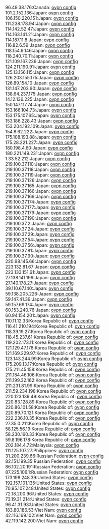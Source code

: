 96.49.38.176:Canada: [ovpn config](vpn/96_49_38_176.ovpn)  
101.2.152.136:Japan: [ovpn config](vpn/101_2_152_136.ovpn)  
106.150.220.151:Japan: [ovpn config](vpn/106_150_220_151.ovpn)  
111.238.178.94:Japan: [ovpn config](vpn/111_238_178_94.ovpn)  
114.142.52.47:Japan: [ovpn config](vpn/114_142_52_47.ovpn)  
114.163.141.21:Japan: [ovpn config](vpn/114_163_141_21.ovpn)  
114.187.11.8:Japan: [ovpn config](vpn/114_187_11_8.ovpn)  
116.82.6.59:Japan: [ovpn config](vpn/116_82_6_59.ovpn)  
118.154.9.146:Japan: [ovpn config](vpn/118_154_9_146.ovpn)  
118.240.70.11:Japan: [ovpn config](vpn/118_240_70_11.ovpn)  
121.109.167.236:Japan: [ovpn config](vpn/121_109_167_236.ovpn)  
124.211.190.91:Japan: [ovpn config](vpn/124_211_190_91.ovpn)  
125.13.156.115:Japan: [ovpn config](vpn/125_13_156_115.ovpn)  
126.203.155.175:Japan: [ovpn config](vpn/126_203_155_175.ovpn)  
126.89.154.10:Japan: [ovpn config](vpn/126_89_154_10.ovpn)  
131.147.203.90:Japan: [ovpn config](vpn/131_147_203_90.ovpn)  
138.64.237.175:Japan: [ovpn config](vpn/138_64_237_175.ovpn)  
14.12.136.225:Japan: [ovpn config](vpn/14_12_136_225.ovpn)  
150.147.117.74:Japan: [ovpn config](vpn/150_147_117_74.ovpn)  
153.166.104.73:Japan: [ovpn config](vpn/153_166_104_73.ovpn)  
153.175.107.65:Japan: [ovpn config](vpn/153_175_107_65.ovpn)  
153.186.228.43:Japan: [ovpn config](vpn/153_186_228_43.ovpn)  
153.204.192.109:Japan: [ovpn config](vpn/153_204_192_109.ovpn)  
154.8.62.222:Japan: [ovpn config](vpn/154_8_62_222.ovpn)  
175.108.193.88:Japan: [ovpn config](vpn/175_108_193_88.ovpn)  
175.28.221.227:Japan: [ovpn config](vpn/175_28_221_227.ovpn)  
180.198.4.60:Japan: [ovpn config](vpn/180_198_4_60.ovpn)  
180.221.149.231:Japan: [ovpn config](vpn/180_221_149_231.ovpn)  
1.33.52.212:Japan: [ovpn config](vpn/1_33_52_212.ovpn)  
219.100.37.110:Japan: [ovpn config](vpn/219_100_37_110.ovpn)  
219.100.37.118:Japan: [ovpn config](vpn/219_100_37_118.ovpn)  
219.100.37.119:Japan: [ovpn config](vpn/219_100_37_119.ovpn)  
219.100.37.126:Japan: [ovpn config](vpn/219_100_37_126.ovpn)  
219.100.37.165:Japan: [ovpn config](vpn/219_100_37_165.ovpn)  
219.100.37.166:Japan: [ovpn config](vpn/219_100_37_166.ovpn)  
219.100.37.169:Japan: [ovpn config](vpn/219_100_37_169.ovpn)  
219.100.37.174:Japan: [ovpn config](vpn/219_100_37_174.ovpn)  
219.100.37.177:Japan: [ovpn config](vpn/219_100_37_177.ovpn)  
219.100.37.179:Japan: [ovpn config](vpn/219_100_37_179.ovpn)  
219.100.37.190:Japan: [ovpn config](vpn/219_100_37_190.ovpn)  
219.100.37.2:Japan: [ovpn config](vpn/219_100_37_2.ovpn)  
219.100.37.24:Japan: [ovpn config](vpn/219_100_37_24.ovpn)  
219.100.37.29:Japan: [ovpn config](vpn/219_100_37_29.ovpn)  
219.100.37.54:Japan: [ovpn config](vpn/219_100_37_54.ovpn)  
219.100.37.56:Japan: [ovpn config](vpn/219_100_37_56.ovpn)  
219.100.37.81:Japan: [ovpn config](vpn/219_100_37_81.ovpn)  
219.100.37.90:Japan: [ovpn config](vpn/219_100_37_90.ovpn)  
220.98.145.66:Japan: [ovpn config](vpn/220_98_145_66.ovpn)  
223.132.81.67:Japan: [ovpn config](vpn/223_132_81_67.ovpn)  
223.133.151.61:Japan: [ovpn config](vpn/223_133_151_61.ovpn)  
27.138.141.199:Japan: [ovpn config](vpn/27_138_141_199.ovpn)  
27.140.178.27:Japan: [ovpn config](vpn/27_140_178_27.ovpn)  
39.110.67.140:Japan: [ovpn config](vpn/39_110_67_140.ovpn)  
59.138.205.226:Japan: [ovpn config](vpn/59_138_205_226.ovpn)  
59.147.41.39:Japan: [ovpn config](vpn/59_147_41_39.ovpn)  
59.157.69.174:Japan: [ovpn config](vpn/59_157_69_174.ovpn)  
60.153.240.76:Japan: [ovpn config](vpn/60_153_240_76.ovpn)  
60.94.154.201:Japan: [ovpn config](vpn/60_94_154_201.ovpn)  
110.11.12.33:Korea Republic of: [ovpn config](vpn/110_11_12_33.ovpn)  
116.41.210.194:Korea Republic of: [ovpn config](vpn/116_41_210_194.ovpn)  
118.39.19.27:Korea Republic of: [ovpn config](vpn/118_39_19_27.ovpn)  
118.45.237.61:Korea Republic of: [ovpn config](vpn/118_45_237_61.ovpn)  
119.202.173.11:Korea Republic of: [ovpn config](vpn/119_202_173_11.ovpn)  
121.129.47.178:Korea Republic of: [ovpn config](vpn/121_129_47_178.ovpn)  
121.169.229.97:Korea Republic of: [ovpn config](vpn/121_169_229_97.ovpn)  
123.143.244.99:Korea Republic of: [ovpn config](vpn/123_143_244_99.ovpn)  
175.209.13.17:Korea Republic of: [ovpn config](vpn/175_209_13_17.ovpn)  
175.211.45.158:Korea Republic of: [ovpn config](vpn/175_211_45_158.ovpn)  
211.184.46.106:Korea Republic of: [ovpn config](vpn/211_184_46_106.ovpn)  
211.199.32.162:Korea Republic of: [ovpn config](vpn/211_199_32_162.ovpn)  
211.231.81.99:Korea Republic of: [ovpn config](vpn/211_231_81_99.ovpn)  
211.59.234.198:Korea Republic of: [ovpn config](vpn/211_59_234_198.ovpn)  
220.123.139.49:Korea Republic of: [ovpn config](vpn/220_123_139_49.ovpn)  
220.83.128.89:Korea Republic of: [ovpn config](vpn/220_83_128_89.ovpn)  
220.86.101.58:Korea Republic of: [ovpn config](vpn/220_86_101_58.ovpn)  
220.89.70.121:Korea Republic of: [ovpn config](vpn/220_89_70_121.ovpn)  
222.236.10.35:Korea Republic of: [ovpn config](vpn/222_236_10_35.ovpn)  
27.35.0.211:Korea Republic of: [ovpn config](vpn/27_35_0_211.ovpn)  
58.125.56.19:Korea Republic of: [ovpn config](vpn/58_125_56_19.ovpn)  
58.230.160.33:Korea Republic of: [ovpn config](vpn/58_230_160_33.ovpn)  
59.8.196.178:Korea Republic of: [ovpn config](vpn/59_8_196_178.ovpn)  
202.184.4.72:Malaysia: [ovpn config](vpn/202_184_4_72.ovpn)  
111.125.107.27:Philippines: [ovpn config](vpn/111_125_107_27.ovpn)  
31.200.239.66:Russian Federation: [ovpn config](vpn/31_200_239_66.ovpn)  
82.151.199.35:Russian Federation: [ovpn config](vpn/82_151_199_35.ovpn)  
86.102.20.191:Russian Federation: [ovpn config](vpn/86_102_20_191.ovpn)  
87.225.106.1:Russian Federation: [ovpn config](vpn/87_225_106_1.ovpn)  
173.198.248.39:United States: [ovpn config](vpn/173_198_248_39.ovpn)  
192.157.101.135:United States: [ovpn config](vpn/192_157_101_135.ovpn)  
70.95.107.248:United States: [ovpn config](vpn/70_95_107_248.ovpn)  
72.18.200.96:United States: [ovpn config](vpn/72_18_200_96.ovpn)  
73.19.31.214:United States: [ovpn config](vpn/73_19_31_214.ovpn)  
96.41.31.93:United States: [ovpn config](vpn/96_41_31_93.ovpn)  
183.80.186.53:Viet Nam: [ovpn config](vpn/183_80_186_53.ovpn)  
42.116.169.102:Viet Nam: [ovpn config](vpn/42_116_169_102.ovpn)  
42.119.142.200:Viet Nam: [ovpn config](vpn/42_119_142_200.ovpn)  
